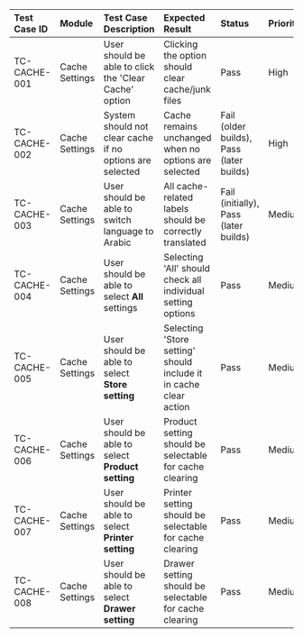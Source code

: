 | Test Case ID   | Module         | Test Case Description                                         | Expected Result                                                   | Status                                   | Priority   | Notes                                            |
|:---------------|:---------------|:--------------------------------------------------------------|:------------------------------------------------------------------|:-----------------------------------------|:-----------|:-------------------------------------------------|
| TC-CACHE-001   | Cache Settings | User should be able to click the 'Clear Cache' option         | Clicking the option should clear cache/junk files                 | Pass                                     | High       |                                                  |
| TC-CACHE-002   | Cache Settings | System should not clear cache if no options are selected      | Cache remains unchanged when no options are selected              | Fail (older builds), Pass (later builds) | High       | Issue fixed in later builds                      |
| TC-CACHE-003   | Cache Settings | User should be able to switch language to Arabic              | All cache-related labels should be correctly translated           | Fail (initially), Pass (later builds)    | Medium     | Arabic translation support added in later builds |
| TC-CACHE-004   | Cache Settings | User should be able to select **All** settings                | Selecting 'All' should check all individual setting options       | Pass                                     | Medium     |                                                  |
| TC-CACHE-005   | Cache Settings | User should be able to select **Store setting**               | Selecting 'Store setting' should include it in cache clear action | Pass                                     | Medium     |                                                  |
| TC-CACHE-006   | Cache Settings | User should be able to select **Product setting**             | Product setting should be selectable for cache clearing           | Pass                                     | Medium     |                                                  |
| TC-CACHE-007   | Cache Settings | User should be able to select **Printer setting**             | Printer setting should be selectable for cache clearing           | Pass                                     | Medium     |                                                  |
| TC-CACHE-008   | Cache Settings | User should be able to select **Drawer setting**              | Drawer setting should be selectable for cache clearing            | Pass                                     | Medium     |                                                  |
